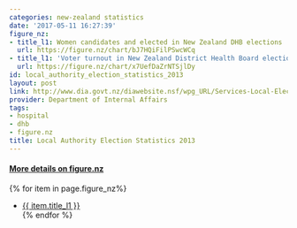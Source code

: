 ```yaml
---
categories: new-zealand statistics
date: '2017-05-11 16:27:39'
figure_nz:
- title_l1: Women candidates and elected in New Zealand DHB elections
  url: https://figure.nz/chart/bJ7HQiFilPSwcWCq
- title_l1: 'Voter turnout in New Zealand District Health Board elections '
  url: https://figure.nz/chart/x7UefDaZrNTSjlDy
id: local_authority_election_statistics_2013
layout: post
link: http://www.dia.govt.nz/diawebsite.nsf/wpg_URL/Services-Local-Elections-Local-Authority-Election-Statistics-2013?OpenDocument#four
provider: Department of Internal Affairs
tags:
- hospital
- dhb
- figure.nz
title: Local Authority Election Statistics 2013
---
```


<h4><u> More details on figure.nz</u></h4>
{% for item in page.figure_nz%}
<ul class="post-list-l2">
    <li><a href="{{ item.url }}">{{ item.title_l1 }}</a></li>
{% endfor %}
</ul>